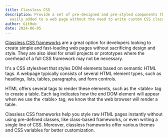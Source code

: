 ```yaml
---
title: Classless CSS
description: Provide a set of pre-designed and pre-styled components that can be
  easily added to a web page without the need to write custom CSS classes.
author: GitHub
date: 2024-06-05
---
```

[Classless CSS frameworks](https://github.com/topics/classless-css?l=html) are a great option for developers looking to create simple and fast-loading web pages without sacrificing design and style. They are also ideal for small projects or prototypes where the overhead of a full CSS framework may not be necessary.

It's a CSS stylesheet that styles DOM elements based on semantic HTML tags. A webpage typically consists of several HTML element types, such as headings, lists, tables, paragraphs, and form controls.

HTML offers several tags to render these elements, such as the &lt;table> tag to create a table. Each tag indicates how the end DOM element  will appear when we use the &lt;table> tag, we know that the web browser will render a table.

Classless CSS frameworks help you style raw HTML pages instantly without using pre-defined classes, like class-based frameworks, or even writing a single line of CSS. Moreover, classless frameworks offer various themes and CSS variables for better customization.
